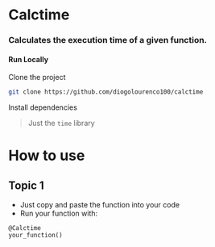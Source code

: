 
# Calctime
### Calculates the execution time of a given function.
#### Run Locally  

Clone the project  

~~~bash  
git clone https://github.com/diogolourenco100/calctime
~~~

Install dependencies  

> Just the ```time``` library


# How to use
## Topic 1
- Just copy and paste the function into your code
- Run your function with:
```python3
@Calctime
your_function()
```

